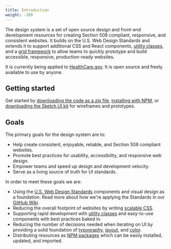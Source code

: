 ```yaml
---
title: Introduction
weight: -100
---
```


The design system is a set of open source design and front-end development resources for creating Section 508 compliant, responsive, and consistent websites. It builds on the U.S. Web Design Standards and extends it to support additional CSS and React components, [utility classes]({{root}}/utilities), and a [grid framework]({{root}}/styles/grid/) to allow teams to quickly prototype and build accessible, responsive, production-ready websites.

It is currently being applied to [HealthCare.gov](https://www.healthcare.gov/). It is open source and freely available to use by anyone.

## Getting started

Get started by [downloading the code as a zip file](https://github.com/CMSgov/design-system/releases/latest), [installing with NPM](/startup/installation/), or [downloading the Sketch UI kit](https://github.com/CMSgov/design-system/raw/master/design-assets/CMS-Design-System-UI-kit.sketch) for wireframes and prototypes.

## Goals

The primary goals for the design system are to:

- Help create consistent, enjoyable, reliable, and Section 508 compliant websites.
- Promote best practices for usability, accessibility, and responsive web design.
- Empower teams and speed up design and development velocity.
- Serve as a living source of truth for UI standards.

In order to meet these goals we are:

- Using the [U.S. Web Design Standards](https://standards.usa.gov) components and visual design as a foundation. Read more about how we're applying the Standards in our [GitHub Wiki](https://github.com/CMSgov/design-system/wiki/faq).
- Reducing the overall footprint of websites by writing [scalable CSS]({{root}}/guidelines/code-conventions).
- Supporting rapid development with [utility classes]({{root}}/utilities) and easy-to-use components with best practices baked in.
- Reducing the number of decisions needed when iterating on UI by providing a solid foundation of [typography]({{root}}/styles/typography), [layout]({{root}}/styles/grid/), and [color]({{root}}/styles/color).
- Distributing resources as [NPM packages]({{root}}/startup/installation/) which can be easily installed, updated, and imported.
